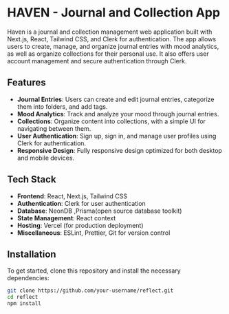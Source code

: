# HAVEN - Journal and Collection App

Haven is a journal and collection management web application built with Next.js, React, Tailwind CSS, and Clerk for authentication. The app allows users to create, manage, and organize journal entries with mood analytics, as well as organize collections for their personal use. It also offers user account management and secure authentication through Clerk.

## Features

- **Journal Entries**: Users can create and edit journal entries, categorize them into folders, and add tags.
- **Mood Analytics**: Track and analyze your mood through journal entries.
- **Collections**: Organize content into collections, with a simple UI for navigating between them.
- **User Authentication**: Sign up, sign in, and manage user profiles using Clerk for authentication.
- **Responsive Design**: Fully responsive design optimized for both desktop and mobile devices.

## Tech Stack

- **Frontend**: React, Next.js, Tailwind CSS
- **Authentication**: Clerk for user authentication
- **Database**: NeonDB ,Prisma(open source database toolkit)
- **State Management**: React context
- **Hosting**: Vercel (for production deployment)
- **Miscellaneous**: ESLint, Prettier, Git for version control

## Installation

To get started, clone this repository and install the necessary dependencies:

```bash
git clone https://github.com/your-username/reflect.git
cd reflect
npm install
